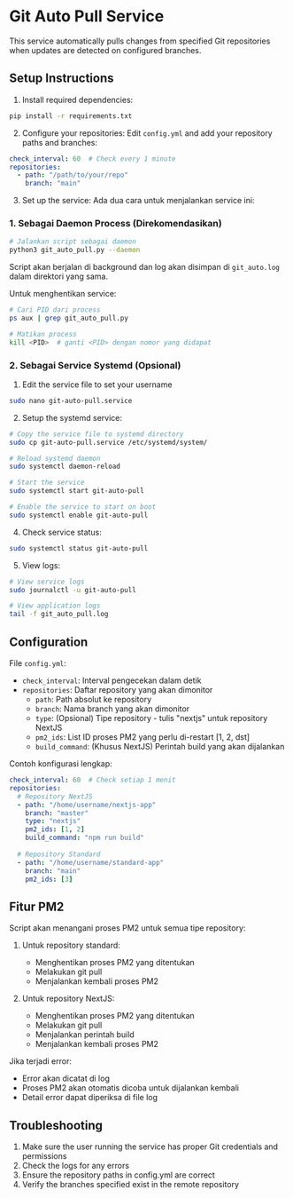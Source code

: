 # Git Auto Pull Service

This service automatically pulls changes from specified Git repositories when updates are detected on configured branches.

## Setup Instructions

1. Install required dependencies:

```bash
pip install -r requirements.txt
```

2. Configure your repositories:
   Edit `config.yml` and add your repository paths and branches:

```yaml
check_interval: 60  # Check every 1 minute
repositories:
  - path: "/path/to/your/repo"
    branch: "main"
```

3. Set up the service:
   Ada dua cara untuk menjalankan service ini:

### 1. Sebagai Daemon Process (Direkomendasikan)

```bash
# Jalankan script sebagai daemon
python3 git_auto_pull.py --daemon
```

Script akan berjalan di background dan log akan disimpan di `git_auto.log` dalam direktori yang sama.

Untuk menghentikan service:

```bash
# Cari PID dari process
ps aux | grep git_auto_pull.py

# Matikan process
kill <PID>  # ganti <PID> dengan nomor yang didapat
```

### 2. Sebagai Service Systemd (Opsional)

1. Edit the service file to set your username

```bash
sudo nano git-auto-pull.service
```

2. Setup the systemd service:

```bash
# Copy the service file to systemd directory
sudo cp git-auto-pull.service /etc/systemd/system/

# Reload systemd daemon
sudo systemctl daemon-reload

# Start the service
sudo systemctl start git-auto-pull

# Enable the service to start on boot
sudo systemctl enable git-auto-pull
```

4. Check service status:

```bash
sudo systemctl status git-auto-pull
```

5. View logs:

```bash
# View service logs
sudo journalctl -u git-auto-pull

# View application logs
tail -f git_auto_pull.log
```

## Configuration

File `config.yml`:

- `check_interval`: Interval pengecekan dalam detik
- `repositories`: Daftar repository yang akan dimonitor
  - `path`: Path absolut ke repository
  - `branch`: Nama branch yang akan dimonitor
  - `type`: (Opsional) Tipe repository - tulis "nextjs" untuk repository NextJS
  - `pm2_ids`: List ID proses PM2 yang perlu di-restart [1, 2, dst]
  - `build_command`: (Khusus NextJS) Perintah build yang akan dijalankan

Contoh konfigurasi lengkap:

```yaml
check_interval: 60  # Check setiap 1 menit
repositories:
  # Repository NextJS
  - path: "/home/username/nextjs-app"
    branch: "master"
    type: "nextjs"
    pm2_ids: [1, 2]
    build_command: "npm run build"
  
  # Repository Standard
  - path: "/home/username/standard-app"
    branch: "main"
    pm2_ids: [3]
```

## Fitur PM2

Script akan menangani proses PM2 untuk semua tipe repository:

1. Untuk repository standard:

   - Menghentikan proses PM2 yang ditentukan
   - Melakukan git pull
   - Menjalankan kembali proses PM2
2. Untuk repository NextJS:

   - Menghentikan proses PM2 yang ditentukan
   - Melakukan git pull
   - Menjalankan perintah build
   - Menjalankan kembali proses PM2

Jika terjadi error:

- Error akan dicatat di log
- Proses PM2 akan otomatis dicoba untuk dijalankan kembali
- Detail error dapat diperiksa di file log

## Troubleshooting

1. Make sure the user running the service has proper Git credentials and permissions
2. Check the logs for any errors
3. Ensure the repository paths in config.yml are correct
4. Verify the branches specified exist in the remote repository
